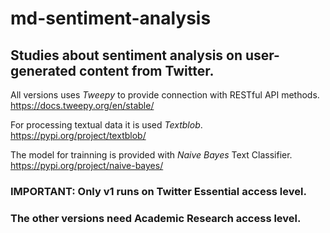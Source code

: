 # md-sentiment-analysis
## Studies about sentiment analysis on user-generated content from Twitter.

All versions uses _Tweepy_ to provide connection with RESTful API methods.\
https://docs.tweepy.org/en/stable/

For processing textual data it is used _Textblob_.\
https://pypi.org/project/textblob/

The model for trainning is provided with _Naive Bayes_ Text Classifier.\
https://pypi.org/project/naive-bayes/

### IMPORTANT: Only v1 runs on Twitter **Essential** access level.
### The other versions need **Academic Research** access level.
